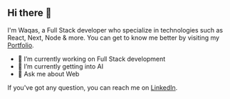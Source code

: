 
<!-- <img align="left"  width="47%" src="https://github-readme-stats.vercel.app/api?username=waqasaya-z&show_icons=true&theme=radical" /> -->

 <!-- <img  src="https://github-readme-stats.vercel.app/api/top-langs/?username=waqasaya-z&layout=compact" /> -->
## Hi there 👋

I'm Waqas, a Full Stack developer who specialize in technologies such as React, Next, Node & more. You can get to know me 
better by visiting my <a href="https://waqasayaz.vercel.app"> Portfolio</a>.

- 🔭 I’m currently working on Full Stack development
- 🌱 I’m currently getting into AI
- 💬 Ask me about Web

If you've got any question, you can reach me on <a href="https://www.linkedin.com/in/waqasayaz/"> LinkedIn</a>.

<!--
**waqasaya-z/waqasaya-z** is a ✨ _special_ ✨ repository because its `README.md` (this file) appears on your GitHub profile.

Here are some ideas to get you started:

- 🔭 I’m currently working on ...
- 🌱 I’m currently learning ...
- 👯 I’m looking to collaborate on ...
- 🤔 I’m looking for help with ...
- 💬 Ask me about ...
- 📫 How to reach me: ...
- 😄 Pronouns: ...
- ⚡ Fun fact: ...
-->
